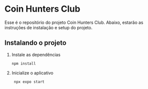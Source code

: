 # Coin Hunters Club

Esse é o repositório do projeto Coin Hunters Club. Abaixo, estarão as
instruções de instalação e setup do projeto.

## Instalando o projeto

1. Instale as dependências

   ```bash
   npm install
   ```

3. Inicialize o aplicativo

   ```bash
    npx expo start
   ```